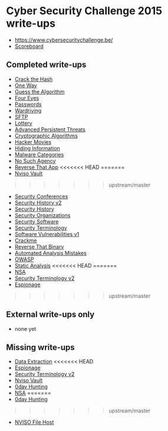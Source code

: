 # Cyber Security Challenge 2015 write-ups

* <https://www.cybersecuritychallenge.be/>
* [Scoreboard](https://www.cybersecuritychallenge.be/scoreboard)

## Completed write-ups

* [Crack the Hash](cryptography/crack-the-hash)
* [One Way](cryptography/one-way)
* [Guess the Algorithm](cryptography/guess-the-algorithm)
* [Four Eyes](digital-forensics/four-eyes)
* [Passwords](digital-forensics/passwords)
* [Wardriving](digital-forensics/wardriving)
* [SFTP](network-security/sftp)
* [Lottery](network-security/lottery)
* [Advanced Persistent Threats](general-security-knowledge/advanced-persistent-threats)
* [Cryptographic Algorithms](general-security-knowledge/cryptographic-algorithms)
* [Hacker Movies](general-security-knowledge/hacker-movies)
* [Hiding Information](general-security-knowledge/hiding-information)
* [Malware Categories](general-security-knowledge/malware-categories)
* [No Such Agency](general-security-knowledge/no-such-agency)
* [Reverse That App](mobile-application-security/reverse-that-app)
<<<<<<< HEAD
=======
* [Nviso Vault](mobile-application-security/nviso-vault)
>>>>>>> upstream/master
* [Security Conferences](general-security-knowledge/security-conferences)
* [Security History v2](general-security-knowledge/security-history-v2)
* [Security History](general-security-knowledge/security-history)
* [Security Organizations](general-security-knowledge/security-organizations)
* [Security Software](general-security-knowledge/security-software)
* [Security Terminology](general-security-knowledge/security-terminology)
* [Software Vulnerabilities v1](general-security-knowledge/software-vulnerabilities-v1)
* [Crackme](reverse-engineering/crackme)
* [Reverse That Binary](reverse-engineering/reverse-that-binary)
* [Automated Analysis Mistakes](secure-coding/automated-analysis-mistakes)
* [OWASP](secure-coding/owasp)
* [Static Analysis](secure-coding/static-analysis)
<<<<<<< HEAD
=======
* [NSA](web-application-security/nsa)
* [Security Terminology v2](general-security-knowledge/security-terminology-v2)
* [Espionage](digital-forensics/espionage)
>>>>>>> upstream/master

## External write-ups only

* none yet

## Missing write-ups

* [Data Extraction](digital-forensics/data-extraction)
<<<<<<< HEAD
* [Espionage](digital-forensics/espionage)
* [Security Terminology v2](general-security-knowledge/security-terminology-v2)
* [Nviso Vault](mobile-application-security/nviso-vault)
* [0day Hunting](web-application-security/0day-hunting)
* [NSA](web-application-security/nsa)
=======
* [0day Hunting](web-application-security/0day-hunting)
>>>>>>> upstream/master
* [NVISO File Host](web-application-security/nviso-file-host)
